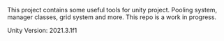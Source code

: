 This project contains some useful tools for unity project. Pooling system, manager classes, grid system and more. This repo is a work in progress.

Unity Version: 2021.3.1f1
